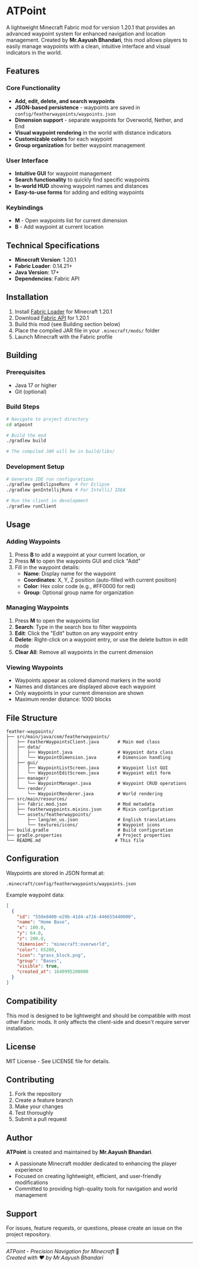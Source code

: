 # ATPoint

A lightweight Minecraft Fabric mod for version 1.20.1 that provides an advanced waypoint system for enhanced navigation and location management. Created by **Mr.Aayush Bhandari**, this mod allows players to easily manage waypoints with a clean, intuitive interface and visual indicators in the world.

## Features

### Core Functionality
- **Add, edit, delete, and search waypoints**
- **JSON-based persistence** - waypoints are saved in `config/featherwaypoints/waypoints.json`
- **Dimension support** - separate waypoints for Overworld, Nether, and End
- **Visual waypoint rendering** in the world with distance indicators
- **Customizable colors** for each waypoint
- **Group organization** for better waypoint management

### User Interface
- **Intuitive GUI** for waypoint management
- **Search functionality** to quickly find specific waypoints
- **In-world HUD** showing waypoint names and distances
- **Easy-to-use forms** for adding and editing waypoints

### Keybindings
- **M** - Open waypoints list for current dimension
- **B** - Add waypoint at current location

## Technical Specifications

- **Minecraft Version**: 1.20.1
- **Fabric Loader**: 0.14.21+
- **Java Version**: 17+
- **Dependencies**: Fabric API

## Installation

1. Install [Fabric Loader](https://fabricmc.net/use/installer/) for Minecraft 1.20.1
2. Download [Fabric API](https://modrinth.com/mod/fabric-api) for 1.20.1
3. Build this mod (see Building section below)
4. Place the compiled JAR file in your `.minecraft/mods/` folder
5. Launch Minecraft with the Fabric profile

## Building

### Prerequisites
- Java 17 or higher
- Git (optional)

### Build Steps
```bash
# Navigate to project directory
cd atpoint

# Build the mod
./gradlew build

# The compiled JAR will be in build/libs/
```

### Development Setup
```bash
# Generate IDE run configurations
./gradlew genEclipseRuns  # For Eclipse
./gradlew genIntellijRuns # For IntelliJ IDEA

# Run the client in development
./gradlew runClient
```

## Usage

### Adding Waypoints
1. Press **B** to add a waypoint at your current location, or
2. Press **M** to open the waypoints GUI and click "Add"
3. Fill in the waypoint details:
   - **Name**: Display name for the waypoint
   - **Coordinates**: X, Y, Z position (auto-filled with current position)
   - **Color**: Hex color code (e.g., #FF0000 for red)
   - **Group**: Optional group name for organization

### Managing Waypoints
1. Press **M** to open the waypoints list
2. **Search**: Type in the search box to filter waypoints
3. **Edit**: Click the "Edit" button on any waypoint entry
4. **Delete**: Right-click on a waypoint entry, or use the delete button in edit mode
5. **Clear All**: Remove all waypoints in the current dimension

### Viewing Waypoints
- Waypoints appear as colored diamond markers in the world
- Names and distances are displayed above each waypoint
- Only waypoints in your current dimension are shown
- Maximum render distance: 1000 blocks

## File Structure

```
feather-waypoints/
├── src/main/java/com/featherwaypoints/
│   ├── FeatherWaypointsClient.java       # Main mod class
│   ├── data/
│   │   ├── Waypoint.java                 # Waypoint data class
│   │   └── WaypointDimension.java        # Dimension handling
│   ├── gui/
│   │   ├── WaypointListScreen.java       # Waypoint list GUI
│   │   └── WaypointEditScreen.java       # Waypoint edit form
│   ├── manager/
│   │   └── WaypointManager.java          # Waypoint CRUD operations
│   └── render/
│       └── WaypointRenderer.java         # World rendering
├── src/main/resources/
│   ├── fabric.mod.json                   # Mod metadata
│   ├── featherwaypoints.mixins.json      # Mixin configuration
│   └── assets/featherwaypoints/
│       ├── lang/en_us.json               # English translations
│       └── textures/icons/               # Waypoint icons
├── build.gradle                          # Build configuration
├── gradle.properties                     # Project properties
└── README.md                            # This file
```

## Configuration

Waypoints are stored in JSON format at:
```
.minecraft/config/featherwaypoints/waypoints.json
```

Example waypoint data:
```json
[
  {
    "id": "550e8400-e29b-41d4-a716-446655440000",
    "name": "Home Base",
    "x": 100.0,
    "y": 64.0,
    "z": 200.0,
    "dimension": "minecraft:overworld",
    "color": 65280,
    "icon": "grass_block.png",
    "group": "Bases",
    "visible": true,
    "created_at": 1640995200000
  }
]
```

## Compatibility

This mod is designed to be lightweight and should be compatible with most other Fabric mods. It only affects the client-side and doesn't require server installation.

## License

MIT License - See LICENSE file for details.

## Contributing

1. Fork the repository
2. Create a feature branch
3. Make your changes
4. Test thoroughly
5. Submit a pull request

## Author

**ATPoint** is created and maintained by **Mr.Aayush Bhandari**.

- A passionate Minecraft modder dedicated to enhancing the player experience
- Focused on creating lightweight, efficient, and user-friendly modifications
- Committed to providing high-quality tools for navigation and world management

## Support

For issues, feature requests, or questions, please create an issue on the project repository.

---

*ATPoint - Precision Navigation for Minecraft* 🎯  
*Created with ❤️ by Mr.Aayush Bhandari*
